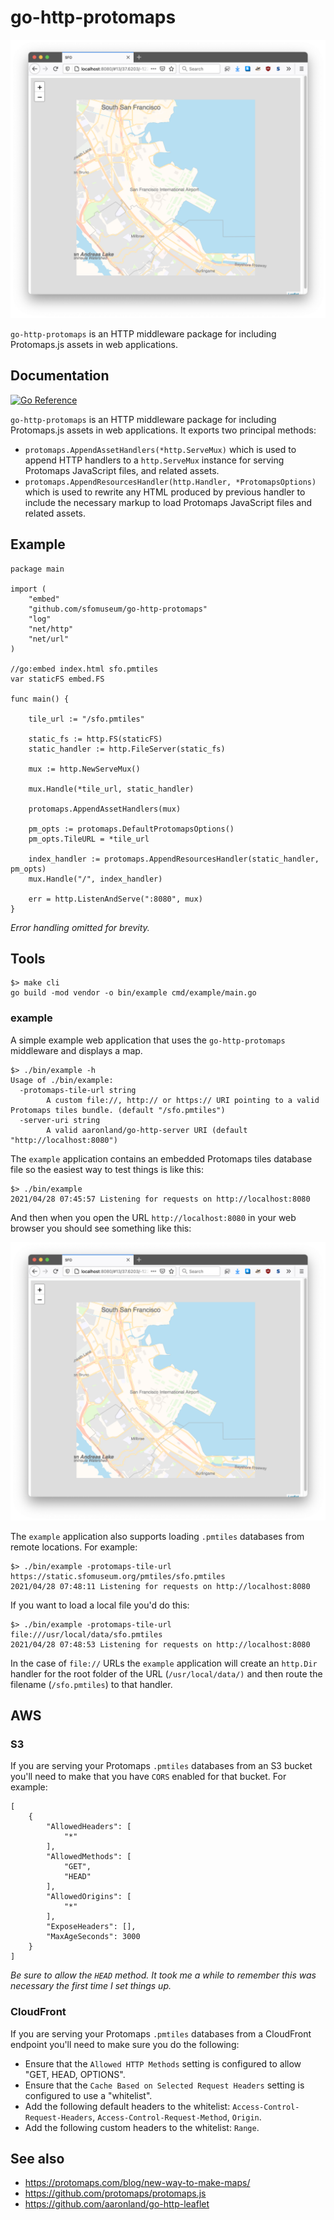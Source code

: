 # go-http-protomaps

![](docs/images/go-http-leaflet-protomaps-sfo.png)

`go-http-protomaps` is an HTTP middleware package for including Protomaps.js assets in web applications.

## Documentation

[![Go Reference](https://pkg.go.dev/badge/github.com/sfomuseum/go-http-protomaps.svg)](https://pkg.go.dev/github.com/sfomuseum/go-http-protomaps)

`go-http-protomaps` is an HTTP middleware package for including Protomaps.js assets in web applications. It exports two principal methods: 

* `protomaps.AppendAssetHandlers(*http.ServeMux)` which is used to append HTTP handlers to a `http.ServeMux` instance for serving Protomaps JavaScript files, and related assets.
* `protomaps.AppendResourcesHandler(http.Handler, *ProtomapsOptions)` which is used to rewrite any HTML produced by previous handler to include the necessary markup to load Protomaps JavaScript files and related assets.

## Example

```
package main

import (
	"embed"
	"github.com/sfomuseum/go-http-protomaps"
	"log"
	"net/http"
	"net/url"
)

//go:embed index.html sfo.pmtiles
var staticFS embed.FS

func main() {

	tile_url := "/sfo.pmtiles"

	static_fs := http.FS(staticFS)
	static_handler := http.FileServer(static_fs)

	mux := http.NewServeMux()

	mux.Handle(*tile_url, static_handler)

	protomaps.AppendAssetHandlers(mux)
	
	pm_opts := protomaps.DefaultProtomapsOptions()
	pm_opts.TileURL = *tile_url

	index_handler := protomaps.AppendResourcesHandler(static_handler, pm_opts)
	mux.Handle("/", index_handler)

	err = http.ListenAndServe(":8080", mux)
}
```

_Error handling omitted for brevity._

## Tools

```
$> make cli
go build -mod vendor -o bin/example cmd/example/main.go
```

### example

A simple example web application that uses the `go-http-protomaps` middleware and displays a map.

```
$> ./bin/example -h
Usage of ./bin/example:
  -protomaps-tile-url string
    	A custom file://, http:// or https:// URI pointing to a valid Protomaps tiles bundle. (default "/sfo.pmtiles")
  -server-uri string
    	A valid aaronland/go-http-server URI (default "http://localhost:8080")
```

The `example` application contains an embedded Protomaps tiles database file so the easiest way to test things is like this:

```
$> ./bin/example 
2021/04/28 07:45:57 Listening for requests on http://localhost:8080
```

And then when you open the URL `http://localhost:8080` in your web browser you should see something like this:

![](docs/images/go-http-leaflet-protomaps-sfo.png)

The `example` application also supports loading `.pmtiles` databases from remote locations. For example:

```
$> ./bin/example -protomaps-tile-url https://static.sfomuseum.org/pmtiles/sfo.pmtiles
2021/04/28 07:48:11 Listening for requests on http://localhost:8080
```

If you want to load a local file you'd do this:

```
$> ./bin/example -protomaps-tile-url file:///usr/local/data/sfo.pmtiles
2021/04/28 07:48:53 Listening for requests on http://localhost:8080
```

In the case of `file://` URLs the `example` application will create an `http.Dir` handler for the root folder of the URL (`/usr/local/data/)` and then route the filename (`/sfo.pmtiles`) to that handler.

## AWS

### S3

If you are serving your Protomaps `.pmtiles` databases from an S3 bucket you'll need to make that you have `CORS` enabled for that bucket. For example:

```
[
    {
        "AllowedHeaders": [
            "*"
        ],
        "AllowedMethods": [
            "GET",
            "HEAD"
        ],
        "AllowedOrigins": [
            "*"
        ],
        "ExposeHeaders": [],
        "MaxAgeSeconds": 3000
    }
]
```

_Be sure to allow the `HEAD` method. It took me a while to remember this was necessary the first time I set things up._

### CloudFront

If you are serving your Protomaps `.pmtiles` databases from a CloudFront endpoint you'll need to make sure you do the following:

* Ensure that the `Allowed HTTP Methods` setting is configured to allow "GET, HEAD, OPTIONS".
* Ensure that the `Cache Based on Selected Request Headers` setting is configured to use a "whitelist".
* Add the following default headers to the whitelist: `Access-Control-Request-Headers`, `Access-Control-Request-Method`, `Origin`.
* Add the following custom headers to the whitelist: `Range`.


## See also

* https://protomaps.com/blog/new-way-to-make-maps/
* https://github.com/protomaps/protomaps.js
* https://github.com/aaronland/go-http-leaflet
